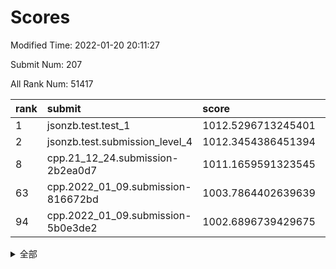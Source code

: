 # Scores

Modified Time: 2022-01-20 20:11:27

Submit Num: 207

All Rank Num: 51417

| rank |               submit               |       score        |       sigma        | pk_num |
| :--- | :--------------------------------- | :----------------- | :----------------- | :----- |
| 1    | jsonzb.test.test_1                 | 1012.5296713245401 | 0.7903382757921883 | 996    |
| 2    | jsonzb.test.submission_level_4     | 1012.3454386451394 | 0.7958503920485519 | 991    |
| 8    | cpp.21_12_24.submission-2b2ea0d7   | 1011.1659591323545 | 0.7817655094361512 | 992    |
| 63   | cpp.2022_01_09.submission-816672bd | 1003.7864402639639 | 0.7080369894574899 | 996    |
| 94   | cpp.2022_01_09.submission-5b0e3de2 | 1002.6896739429675 | 0.7090257420972349 | 994    |


<details>
<summary>全部</summary>

| rank |                 submit                 |       score        |       sigma        | pk_num |
| :--- | :------------------------------------- | :----------------- | :----------------- | :----- |
| 1    | jsonzb.test.test_1                     | 1012.5296713245401 | 0.7903382757921883 | 996    |
| 2    | jsonzb.test.submission_level_4         | 1012.3454386451394 | 0.7958503920485519 | 991    |
| 3    | gobigger.level_3.submission_level_3_24 | 1011.4582362890441 | 0.806351805160014  | 999    |
| 4    | gobigger.level_3.submission_level_3_47 | 1011.3501477673702 | 0.7579760680070907 | 989    |
| 5    | gobigger.level_3.submission_level_3_19 | 1011.2829133285816 | 0.7588265514527511 | 998    |
| 6    | gobigger.level_3.submission_level_3_45 | 1011.2293926893639 | 0.7905824473906627 | 996    |
| 7    | gobigger.level_3.submission_level_3_35 | 1011.1968729577977 | 0.7898242684315419 | 995    |
| 8    | cpp.21_12_24.submission-2b2ea0d7       | 1011.1659591323545 | 0.7817655094361512 | 992    |
| 9    | gobigger.level_3.submission_level_3_37 | 1011.1622263404748 | 0.777139546772049  | 991    |
| 10   | gobigger.level_3.submission_level_3_1  | 1010.9062557165327 | 0.7794489474261869 | 991    |
| 11   | gobigger.level_3.submission_level_3_29 | 1010.8366317551698 | 0.7375722349263734 | 996    |
| 12   | gobigger.level_3.submission_level_3_16 | 1010.8021137036045 | 0.7618249849910366 | 994    |
| 13   | gobigger.level_3.submission_level_3_21 | 1010.7645714527924 | 0.7540504941084553 | 990    |
| 14   | gobigger.level_3.submission_level_3_17 | 1010.7118519455314 | 0.763889758944077  | 991    |
| 15   | gobigger.level_3.submission_level_3_49 | 1010.680841776074  | 0.7645414087625763 | 994    |
| 16   | gobigger.level_3.submission_level_3_42 | 1010.5790159678604 | 0.7767373728995807 | 989    |
| 17   | gobigger.level_3.submission_level_3_22 | 1010.5324299263134 | 0.7584064207210883 | 990    |
| 18   | gobigger.level_3.submission_level_3_33 | 1010.4227593975993 | 0.752652372652464  | 991    |
| 19   | gobigger.level_3.submission_level_3_25 | 1010.4163575570001 | 0.7752979481617772 | 996    |
| 20   | gobigger.level_3.submission_level_3_11 | 1010.3497457676204 | 0.75624590975706   | 993    |
| 21   | gobigger.level_3.submission_level_3_38 | 1010.2799554639727 | 0.7676947101229713 | 994    |
| 22   | gobigger.level_3.submission_level_3_13 | 1010.2081056232894 | 0.7642201532788415 | 989    |
| 23   | gobigger.level_3.submission_level_3_10 | 1010.0681011993448 | 0.758202111066841  | 993    |
| 24   | gobigger.level_3.submission_level_3_36 | 1010.0396167425038 | 0.7596103004087082 | 991    |
| 25   | gobigger.level_3.submission_level_3_20 | 1009.9540758016918 | 0.7834549432166759 | 990    |
| 26   | gobigger.level_3.submission_level_3_15 | 1009.953026206352  | 0.7722712622628262 | 995    |
| 27   | gobigger.level_3.submission_level_3_32 | 1009.917886305621  | 0.7455781545489635 | 994    |
| 28   | gobigger.level_3.submission_level_3_3  | 1009.8746119365328 | 0.7430994920625202 | 997    |
| 29   | gobigger.level_3.submission_level_3_28 | 1009.8621402290523 | 0.7504212251710167 | 994    |
| 30   | gobigger.level_3.submission_level_3_0  | 1009.8236298291552 | 0.7587563040823294 | 998    |
| 31   | gobigger.level_3.submission_level_3_39 | 1009.7971646993481 | 0.7509786329255008 | 992    |
| 32   | gobigger.level_3.submission_level_3_26 | 1009.7913054714461 | 0.7470798266103419 | 991    |
| 33   | gobigger.level_3.submission_level_3_5  | 1009.7793134324827 | 0.738860643070633  | 989    |
| 34   | gobigger.level_3.submission_level_3_34 | 1009.7515076048251 | 0.7723739123059341 | 991    |
| 35   | gobigger.level_3.submission_level_3_41 | 1009.7292459213666 | 0.751727452870637  | 994    |
| 36   | gobigger.level_3.submission_level_3_23 | 1009.661597649804  | 0.7525473718349479 | 990    |
| 37   | gobigger.level_3.submission_level_3_31 | 1009.6358540352879 | 0.7458710376362516 | 990    |
| 38   | gobigger.level_3.submission_level_3_7  | 1009.5963734120039 | 0.7398007352851484 | 995    |
| 39   | gobigger.level_3.submission_level_3_18 | 1009.5745473498512 | 0.7295667677011399 | 993    |
| 40   | gobigger.level_3.submission_level_3_46 | 1009.5378009320102 | 0.7538375200438295 | 996    |
| 41   | gobigger.level_3.submission_level_3_40 | 1009.5002051740231 | 0.7563479333245259 | 995    |
| 42   | gobigger.level_3.submission_level_3_8  | 1009.3686301425605 | 0.7512276630060208 | 999    |
| 43   | gobigger.level_3.submission_level_3_48 | 1009.3214263533233 | 0.7614651964878862 | 995    |
| 44   | gobigger.level_3.submission_level_3_30 | 1009.2767368838221 | 0.7612404666593683 | 989    |
| 45   | gobigger.level_3.submission_level_3_14 | 1009.1530314683079 | 0.7416964287113536 | 992    |
| 46   | gobigger.level_3.submission_level_3_12 | 1009.1126274868927 | 0.7430117585661161 | 1001   |
| 47   | gobigger.level_3.submission_level_3_9  | 1009.071103321777  | 0.7728585497348884 | 990    |
| 48   | gobigger.level_3.submission_level_3_4  | 1009.0213259630613 | 0.7408343700611415 | 997    |
| 49   | gobigger.level_3.submission_level_3_27 | 1009.021312699658  | 0.763753449443185  | 994    |
| 50   | gobigger.level_3.submission_level_3_6  | 1008.992963342736  | 0.7531766028168764 | 996    |
| 51   | gobigger.level_3.submission_level_3_43 | 1008.8140976926304 | 0.7565152775500736 | 994    |
| 52   | gobigger.level_3.submission_level_3_2  | 1008.6851840261307 | 0.7347754748371593 | 997    |
| 53   | gobigger.level_3.submission_level_3_44 | 1007.0908593173602 | 0.7392310969292637 | 988    |
| 54   | gobigger.level_1.submission_level_1_23 | 1005.0854284933391 | 0.723446435656764  | 993    |
| 55   | gobigger.level_1.submission_level_1_40 | 1004.5862530383952 | 0.7089685232462127 | 996    |
| 56   | gobigger.level_1.submission_level_1_0  | 1004.2428893375935 | 0.7204733092439825 | 988    |
| 57   | gobigger.level_1.submission_level_1_16 | 1004.0605021448501 | 0.7179394700450691 | 997    |
| 58   | gobigger.level_1.submission_level_1_15 | 1003.8608642191449 | 0.7097845194580817 | 993    |
| 59   | gobigger.level_1.submission_level_1_24 | 1003.8505619313443 | 0.7109120201881244 | 997    |
| 60   | gobigger.level_1.submission_level_1_21 | 1003.8319178117637 | 0.7190060957045363 | 997    |
| 61   | gobigger.level_1.submission_level_1_6  | 1003.8283345754132 | 0.7192788504291537 | 993    |
| 62   | gobigger.level_1.submission_level_1_7  | 1003.7952030782575 | 0.7087177783403525 | 995    |
| 63   | cpp.2022_01_09.submission-816672bd     | 1003.7864402639639 | 0.7080369894574899 | 996    |
| 64   | gobigger.level_1.submission_level_1_46 | 1003.6791995643208 | 0.7067697277386243 | 998    |
| 65   | gobigger.level_1.submission_level_1_12 | 1003.6700069610466 | 0.7197330139073864 | 994    |
| 66   | gobigger.level_1.submission_level_1_4  | 1003.6590293454653 | 0.7073965537632467 | 992    |
| 67   | gobigger.level_1.submission_level_1_41 | 1003.6165259039569 | 0.7160082011837692 | 993    |
| 68   | gobigger.level_1.submission_level_1_18 | 1003.5643515230205 | 0.7095692588337509 | 994    |
| 69   | gobigger.level_1.submission_level_1_26 | 1003.5608517927324 | 0.7256636702306138 | 995    |
| 70   | gobigger.level_1.submission_level_1_34 | 1003.5282004624037 | 0.7143167828851628 | 991    |
| 71   | gobigger.level_1.submission_level_1_35 | 1003.4106271521705 | 0.7137653364740353 | 999    |
| 72   | gobigger.level_1.submission_level_1_32 | 1003.3514937798949 | 0.7109746722862186 | 989    |
| 73   | gobigger.level_1.submission_level_1_5  | 1003.3112427702695 | 0.7231480082159525 | 996    |
| 74   | gobigger.level_1.submission_level_1_2  | 1003.3066060018685 | 0.7205362926051855 | 996    |
| 75   | gobigger.level_1.submission_level_1_29 | 1003.2887545465344 | 0.7130059828835513 | 996    |
| 76   | gobigger.level_1.submission_level_1_8  | 1003.2830145809323 | 0.7172311222206669 | 993    |
| 77   | gobigger.level_1.submission_level_1_44 | 1003.2513267041909 | 0.7239083807260824 | 993    |
| 78   | gobigger.level_1.submission_level_1_27 | 1003.2161091730525 | 0.7043098138394137 | 996    |
| 79   | gobigger.level_1.submission_level_1_42 | 1003.2117497833216 | 0.7104231337057038 | 1000   |
| 80   | gobigger.level_1.submission_level_1_28 | 1003.1723627085287 | 0.7137636311373434 | 993    |
| 81   | gobigger.level_1.submission_level_1_20 | 1003.0991375481417 | 0.7005105894532184 | 992    |
| 82   | gobigger.level_1.submission_level_1_9  | 1003.0882989609158 | 0.7166559322946064 | 1000   |
| 83   | gobigger.level_1.submission_level_1_3  | 1003.0811175342517 | 0.7126452129867028 | 992    |
| 84   | gobigger.level_1.submission_level_1_25 | 1003.0775460189883 | 0.7168433609639857 | 991    |
| 85   | gobigger.level_1.submission_level_1_30 | 1003.0546882575794 | 0.7135879439541066 | 989    |
| 86   | gobigger.level_1.submission_level_1_47 | 1002.9655533608548 | 0.722274453240883  | 990    |
| 87   | gobigger.level_1.submission_level_1_33 | 1002.922232171499  | 0.7140498923395769 | 991    |
| 88   | gobigger.level_1.submission_level_1_43 | 1002.9091268164887 | 0.7084080802802776 | 993    |
| 89   | gobigger.level_1.submission_level_1_13 | 1002.9063687278605 | 0.7213225529383599 | 995    |
| 90   | gobigger.level_1.submission_level_1_11 | 1002.8749475130298 | 0.7225064118940336 | 998    |
| 91   | gobigger.level_1.submission_level_1_31 | 1002.8526261661889 | 0.7081326883244854 | 992    |
| 92   | gobigger.level_1.submission_level_1_14 | 1002.7840070465404 | 0.711737261499793  | 995    |
| 93   | gobigger.level_1.submission_level_1_36 | 1002.7588440022771 | 0.7191622886150102 | 993    |
| 94   | cpp.2022_01_09.submission-5b0e3de2     | 1002.6896739429675 | 0.7090257420972349 | 994    |
| 95   | gobigger.level_1.submission_level_1_37 | 1002.6499361613323 | 0.715513070348538  | 996    |
| 96   | gobigger.level_1.submission_level_1_10 | 1002.6158094405336 | 0.7130045043114879 | 997    |
| 97   | gobigger.level_1.submission_level_1_17 | 1002.6113704665785 | 0.7040518977188314 | 992    |
| 98   | gobigger.level_1.submission_level_1_49 | 1002.383700483211  | 0.7093332414457942 | 993    |
| 99   | gobigger.level_1.submission_level_1_38 | 1002.0496069309687 | 0.708013343128594  | 995    |
| 100  | gobigger.level_1.submission_level_1_48 | 1001.9696832471038 | 0.7167890058831294 | 994    |
| 101  | gobigger.level_1.submission_level_1_45 | 1001.9603763377542 | 0.7183050013021905 | 990    |
| 102  | gobigger.level_1.submission_level_1_1  | 1001.9592031379816 | 0.7057878910587656 | 993    |
| 103  | gobigger.level_1.submission_level_1_19 | 1001.7782981301792 | 0.7129800187749201 | 998    |
| 104  | gobigger.level_1.submission_level_1_22 | 1001.7754639233328 | 0.7211327060703727 | 997    |
| 105  | gobigger.level_1.submission_level_1_39 | 1001.5517068052537 | 0.7037445921045885 | 995    |
| 106  | gobigger.random.submission_random_17   | 997.3121643855193  | 0.699163798987472  | 993    |
| 107  | gobigger.random.submission_random_22   | 997.0661990166547  | 0.7101168621975376 | 993    |
| 108  | gobigger.random.submission_random_41   | 997.026658294663   | 0.7108668603991908 | 995    |
| 109  | gobigger.random.submission_random_14   | 996.9772491881602  | 0.7091753520290638 | 997    |
| 110  | gobigger.random.submission_random_20   | 996.9566141070386  | 0.7126378191866041 | 996    |
| 111  | gobigger.random.submission_random_42   | 996.8685372392325  | 0.7089103780497775 | 1000   |
| 112  | gobigger.random.submission_random_32   | 996.8548505261808  | 0.7129697351876022 | 994    |
| 113  | gobigger.random.submission_random_40   | 996.8098732211632  | 0.703982697654972  | 991    |
| 114  | gobigger.random.submission_random_0    | 996.7378814481343  | 0.7079203664251019 | 992    |
| 115  | gobigger.random.submission_random_31   | 996.719356208261   | 0.7118621840611569 | 992    |
| 116  | gobigger.random.submission_random_19   | 996.4482564924186  | 0.7031860595829417 | 992    |
| 117  | gobigger.random.submission_random_3    | 996.4333943201668  | 0.7003147019847408 | 990    |
| 118  | gobigger.random.submission_random_6    | 996.4289529470254  | 0.7117920051017191 | 998    |
| 119  | gobigger.random.submission_random_10   | 996.4042435499467  | 0.711894811747062  | 996    |
| 120  | gobigger.random.submission_random_18   | 996.3667479259856  | 0.7084636790277217 | 993    |
| 121  | gobigger.random.submission_random_37   | 996.3662684347217  | 0.7018998738125097 | 990    |
| 122  | gobigger.random.submission_random_2    | 996.3625990540087  | 0.7209732669555067 | 996    |
| 123  | gobigger.random.submission_random_9    | 996.3054565283373  | 0.7134094183052176 | 990    |
| 124  | gobigger.random.submission_random_45   | 996.2873517925537  | 0.7055746666174334 | 992    |
| 125  | gobigger.random.submission_random_39   | 996.2616447621979  | 0.713105868167124  | 993    |
| 126  | gobigger.random.submission_random_27   | 996.2364093905003  | 0.6960570167339296 | 998    |
| 127  | gobigger.random.submission_random_1    | 996.231854172892   | 0.7063453924717916 | 996    |
| 128  | gobigger.random.submission_random_15   | 996.2261965663931  | 0.7016470720110827 | 997    |
| 129  | gobigger.random.submission_random_35   | 996.1973369862693  | 0.7127298113213895 | 998    |
| 130  | gobigger.random.submission_random_48   | 996.1778405306826  | 0.7108433127612738 | 992    |
| 131  | gobigger.random.submission_random_44   | 996.1150499978418  | 0.7070001377588577 | 993    |
| 132  | gobigger.random.submission_random_4    | 996.0911703992343  | 0.7077520051585297 | 989    |
| 133  | gobigger.random.submission_random_29   | 995.9185360262632  | 0.7055949344171777 | 996    |
| 134  | gobigger.random.submission_random_26   | 995.8874920695048  | 0.7098185566147717 | 993    |
| 135  | gobigger.random.submission_random_33   | 995.8150396754164  | 0.7276275113591432 | 997    |
| 136  | gobigger.random.submission_random_5    | 995.7804593532977  | 0.6969689150574131 | 993    |
| 137  | gobigger.random.submission_random_46   | 995.756179784436   | 0.728623191765865  | 986    |
| 138  | gobigger.random.submission_random_16   | 995.749219398746   | 0.7026962171249133 | 998    |
| 139  | gobigger.random.submission_random_13   | 995.7402058277302  | 0.7018412821350426 | 996    |
| 140  | gobigger.random.submission_random_28   | 995.6886737527344  | 0.7098022015713068 | 995    |
| 141  | gobigger.random.submission_random_23   | 995.6756265019615  | 0.7245495717402    | 997    |
| 142  | gobigger.random.submission_random_21   | 995.6518823551542  | 0.714354299778911  | 991    |
| 143  | gobigger.random.submission_random_30   | 995.6308633038723  | 0.7054473647234752 | 993    |
| 144  | gobigger.random.submission_random_24   | 995.5995665941638  | 0.6990449799270081 | 991    |
| 145  | gobigger.random.submission_random_36   | 995.5174010749175  | 0.7124128283334814 | 991    |
| 146  | gobigger.random.submission_random_25   | 995.5010630267715  | 0.7220576601973904 | 991    |
| 147  | gobigger.random.submission_random_43   | 995.3859121814851  | 0.7040225159217666 | 992    |
| 148  | gobigger.random.submission_random_12   | 995.2745840420529  | 0.7132118598344604 | 994    |
| 149  | gobigger.random.submission_random_11   | 995.2372319687913  | 0.7034792431610336 | 991    |
| 150  | gobigger.random.submission_random_38   | 994.8589870618906  | 0.7287491562876055 | 993    |
| 151  | gobigger.random.submission_random_47   | 994.7520192556485  | 0.7103825668337623 | 991    |
| 152  | gobigger.random.submission_random_49   | 994.718219422597   | 0.7135743415260527 | 995    |
| 153  | gobigger.random.submission_random_7    | 994.6318666492739  | 0.7194319349943715 | 988    |
| 154  | gobigger.random.submission_random_34   | 994.2538686492396  | 0.7100458378241238 | 989    |
| 155  | gobigger.random.submission_random_8    | 994.0780082020738  | 0.7220832215824754 | 993    |
| 156  | gobigger.level_2.submission_level_2_11 | 993.8878264657578  | 0.7282869523028834 | 997    |
| 157  | gobigger.level_2.submission_level_2_31 | 993.7944058011275  | 0.7476200990799411 | 997    |
| 158  | gobigger.level_2.submission_level_2_20 | 993.3502582387416  | 0.7310001544167855 | 998    |
| 159  | gobigger.level_2.submission_level_2_9  | 993.144647790824   | 0.7331906657658216 | 994    |
| 160  | gobigger.level_2.submission_level_2_18 | 993.1286013857546  | 0.737529236269837  | 997    |
| 161  | gobigger.level_2.submission_level_2_17 | 993.0534842795902  | 0.7322662967279248 | 990    |
| 162  | gobigger.level_2.submission_level_2_49 | 993.0054327902561  | 0.7439114576448806 | 994    |
| 163  | gobigger.level_2.submission_level_2_8  | 992.9903359792432  | 0.7580613997661375 | 989    |
| 164  | gobigger.level_2.submission_level_2_46 | 992.891648343558   | 0.7518170499986696 | 991    |
| 165  | gobigger.level_2.submission_level_2_45 | 992.7976886153791  | 0.7380483021307053 | 994    |
| 166  | gobigger.level_2.submission_level_2_0  | 992.7693202712463  | 0.7481534597261255 | 995    |
| 167  | gobigger.level_2.submission_level_2_13 | 992.7324870874786  | 0.7372146419000295 | 993    |
| 168  | gobigger.level_2.submission_level_2_40 | 992.7039688251679  | 0.7321507924780108 | 991    |
| 169  | gobigger.level_2.submission_level_2_4  | 992.6475071992971  | 0.7319976993241376 | 998    |
| 170  | gobigger.level_2.submission_level_2_44 | 992.6293443411643  | 0.7415878483827255 | 996    |
| 171  | gobigger.level_2.submission_level_2_35 | 992.5788730157205  | 0.7488709705324873 | 991    |
| 172  | gobigger.level_2.submission_level_2_28 | 992.5519568585638  | 0.7257638163901464 | 991    |
| 173  | gobigger.level_2.submission_level_2_34 | 992.4904736908496  | 0.7447488644286618 | 995    |
| 174  | gobigger.level_2.submission_level_2_7  | 992.4808671983479  | 0.7602478896102193 | 995    |
| 175  | gobigger.level_2.submission_level_2_5  | 992.468078558793   | 0.7480670260367516 | 996    |
| 176  | gobigger.level_2.submission_level_2_14 | 992.4348968441724  | 0.7488826945721394 | 989    |
| 177  | gobigger.level_2.submission_level_2_32 | 992.4284385457846  | 0.7503559185384767 | 994    |
| 178  | gobigger.level_2.submission_level_2_29 | 992.4171356696343  | 0.745198827508637  | 999    |
| 179  | gobigger.level_2.submission_level_2_19 | 992.4042323344936  | 0.7504924570381718 | 995    |
| 180  | gobigger.level_2.submission_level_2_33 | 992.3550350907933  | 0.7326526242658069 | 992    |
| 181  | gobigger.level_2.submission_level_2_36 | 992.3368855771567  | 0.7409695435158811 | 992    |
| 182  | gobigger.level_2.submission_level_2_10 | 992.2334376521827  | 0.7338923308847668 | 994    |
| 183  | gobigger.level_2.submission_level_2_3  | 992.1540736000068  | 0.7377573548565771 | 995    |
| 184  | gobigger.level_2.submission_level_2_22 | 992.1467052897381  | 0.7464283233797158 | 993    |
| 185  | gobigger.level_2.submission_level_2_12 | 992.1201744945728  | 0.7400869941905094 | 994    |
| 186  | gobigger.level_2.submission_level_2_26 | 991.9995644125553  | 0.7491913009781789 | 993    |
| 187  | gobigger.level_2.submission_level_2_15 | 991.9232022161303  | 0.7351889347305998 | 994    |
| 188  | gobigger.level_2.submission_level_2_37 | 991.6443863175894  | 0.7390085732916166 | 991    |
| 189  | gobigger.level_2.submission_level_2_23 | 991.6437385291338  | 0.7531752332205456 | 989    |
| 190  | gobigger.level_2.submission_level_2_6  | 991.6429697684283  | 0.7475901716453087 | 995    |
| 191  | gobigger.level_2.submission_level_2_21 | 991.5958738260055  | 0.7457482541478108 | 999    |
| 192  | gobigger.level_2.submission_level_2_2  | 991.5426272296203  | 0.7661671809366863 | 994    |
| 193  | gobigger.level_2.submission_level_2_47 | 991.4066877238781  | 0.7327400572599245 | 992    |
| 194  | gobigger.level_2.submission_level_2_16 | 991.2537952932231  | 0.7533236144482359 | 991    |
| 195  | gobigger.level_2.submission_level_2_41 | 991.2474411483917  | 0.7421824877960183 | 985    |
| 196  | gobigger.level_2.submission_level_2_42 | 991.2206852521098  | 0.7678166149791207 | 992    |
| 197  | gobigger.level_2.submission_level_2_1  | 990.7801289092453  | 0.7620265785074944 | 996    |
| 198  | gobigger.level_2.submission_level_2_48 | 990.762226210521   | 0.766797956550467  | 994    |
| 199  | gobigger.level_2.submission_level_2_39 | 990.6803323020158  | 0.75965744222612   | 988    |
| 200  | gobigger.level_2.submission_level_2_30 | 990.6606328646075  | 0.756840053159485  | 990    |
| 201  | gobigger.level_2.submission_level_2_27 | 990.6193260601625  | 0.7462456605226458 | 1000   |
| 202  | gobigger.level_2.submission_level_2_24 | 990.5107180348886  | 0.7532711227432353 | 996    |
| 203  | gobigger.level_2.submission_level_2_43 | 990.2808512643517  | 0.7710032700175726 | 992    |
| 204  | gobigger.level_2.submission_level_2_25 | 990.2362567963556  | 0.753727906772737  | 993    |
| 205  | gobigger.level_2.submission_level_2_38 | 989.4659566058125  | 0.767724710107057  | 997    |
| 206  | gobigger.none.submission_none_1        | 977.9802763982813  | 1.350262097850649  | 990    |
| 207  | gobigger.none.submission_none_0        | 976.735557213128   | 1.3757008961749433 | 988    |

</details>